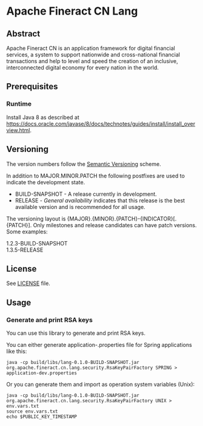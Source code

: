 # Apache Fineract CN Lang

## Abstract
Apache Fineract CN is an application framework for digital financial services, a system to support nationwide and cross-national financial transactions and help to level and speed the creation of an inclusive, interconnected digital economy for every nation in the world.

## Prerequisites
### Runtime
Install Java 8 as described at https://docs.oracle.com/javase/8/docs/technotes/guides/install/install_overview.html.

## Versioning
The version numbers follow the [Semantic Versioning](http://semver.org/) scheme.

In addition to MAJOR.MINOR.PATCH the following postfixes are used to indicate the development state.

* BUILD-SNAPSHOT - A release currently in development. 
* RELEASE - _General availability_ indicates that this release is the best available version and is recommended for all usage.

The versioning layout is {MAJOR}.{MINOR}.{PATCH}-{INDICATOR}[.{PATCH}]. Only milestones and release candidates can  have patch versions. Some examples:

1.2.3-BUILD-SNAPSHOT  
1.3.5-RELEASE 

## License
See [LICENSE](LICENSE) file.

## Usage

### Generate and print RSA keys

You can use this library to generate and print RSA keys.

You can either generate application-<env>.properties file for Spring applications like this:

`java -cp build/libs/lang-0.1.0-BUILD-SNAPSHOT.jar  org.apache.fineract.cn.lang.security.RsaKeyPairFactory SPRING > application-dev.properties`

Or you can generate them and import as operation system variables (Unix):
```
java -cp build/libs/lang-0.1.0-BUILD-SNAPSHOT.jar  org.apache.fineract.cn.lang.security.RsaKeyPairFactory UNIX > env.vars.txt
source env.vars.txt
echo $PUBLIC_KEY_TIMESTAMP
```
